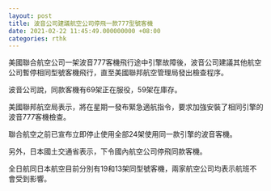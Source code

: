 ```yaml
---
layout: post
title: 波音公司建議航空公司停飛一款777型號客機
date: 2021-02-22 11:45:49.000000000 +08:00
categories: rthk
---
```


美國聯合航空公司一架波音777客機飛行途中引擎故障後，波音公司建議其他航空公司暫停相同型號客機飛行，直至美國聯邦航空管理局發出檢查程序。

波音公司說，同款客機有69架正在服役，59架在庫存。

美國聯邦航空局表示，將在星期一發布緊急適航指令，要求加強安裝了相同引擎的波音777客機檢查。

聯合航空之前已宣布立即停止使用全部24架使用同一款引擎的波音客機。

另外，日本國土交通省表示，下令國內航空公司停飛同款客機。

全日航同日本航空目前分別有19和13架同型號客機，兩家航空公司均表示航班不會受到影響。
